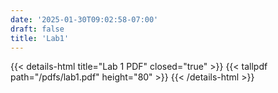 ```yaml
---
date: '2025-01-30T09:02:58-07:00'
draft: false
title: 'Lab1'
---
```


{{< details-html title="Lab 1 PDF" closed="true" >}}
{{< tallpdf path="/pdfs/lab1.pdf" height="80" >}}
{{< /details-html >}}

